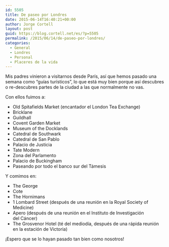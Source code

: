 ```yaml
---
id: 5505
title: De paseo por Londres
date: 2015-06-14T16:40:21+00:00
author: Jorge Cortell
layout: post
guid: https://blog.cortell.net/es/?p=5505
permalink: /2015/06/14/de-paseo-por-londres/
categories:
  - General
  - Londres
  - Personal
  - Placeres de la vida
---
```

Mis padres vinieron a visitarnos desde París, así que hemos pasado una semana como “guías turísticos”, lo que está muy bien porque así descubres o re-descubres partes de la ciudad a las que normalmente no vas.

Con ellos fuimos a:

  * Old Spitafields Market (encantador el London Tea Exchange)
  * Bricklane
  * Guildhall
  * Covent Garden Market
  * Museum of the Docklands
  * Catedral de Southwark
  * Catedral de San Pablo
  * Palacio de Justicia
  * Tate Modern
  * Zona del Parlamento
  * Palacio de Buckingham
  * Paseando por todo el banco sur del Támesis

Y comimos en:

  * The George
  * Cote
  * The Hornimans
  * 1 Lombard Street (después de una reunión en la Royal Society of Medicine)
  * Apero (después de una reunión en el Instituto de Investigación del Cáncer)
  * The Grosvenor Hotel (té del mediodía, después de una rápida reunión en la estación de Victoria)

¡Espero que se lo hayan pasado tan bien como nosotros!